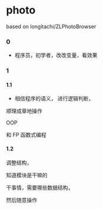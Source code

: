 # photo
based on longitachi/ZLPhotoBrowser




### 0

* 程序员，初学者，改改变量，看效果



### 1


#### 1.1

* 相信程序的语义， 进行逻辑判断，

顺理成章地操作

OOP

和 FP 函数式编程





#### 1.2


调整结构，


知道模块是干嘛的


干事情，需要哪些数据结构，


然后随意操作

